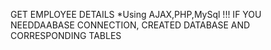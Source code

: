 GET EMPLOYEE DETAILS
*Using AJAX,PHP,MySql
!!! IF YOU NEEDDAABASE CONNECTION, CREATED DATABASE AND CORRESPONDING TABLES
